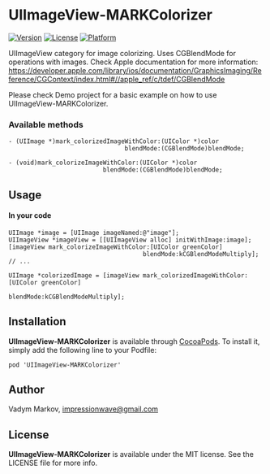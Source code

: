 # UIImageView-MARKColorizer

[![Version](https://img.shields.io/cocoapods/v/UIImageView-MARKColorizer.svg?style=flat)](http://cocoadocs.org/docsets/UIImageView-MARKColorizer)
[![License](https://img.shields.io/cocoapods/l/UIImageView-MARKColorizer.svg?style=flat)](http://cocoadocs.org/docsets/UIImageView-MARKColorizer)
[![Platform](https://img.shields.io/cocoapods/p/UIImageView-MARKColorizer.svg?style=flat)](http://cocoadocs.org/docsets/UIImageView-MARKColorizer)

UIImageView category for image colorizing. Uses CGBlendMode for operations with images. Check Apple documentation for more information:
https://developer.apple.com/library/ios/documentation/GraphicsImaging/Reference/CGContext/index.html#//apple_ref/c/tdef/CGBlendMode

Please check Demo project for a basic example on how to use UIImageView-MARKColorizer.

### Available methods
```objc
- (UIImage *)mark_colorizedImageWithColor:(UIColor *)color
                                blendMode:(CGBlendMode)blendMode;

- (void)mark_colorizeImageWithColor:(UIColor *)color
                          blendMode:(CGBlendMode)blendMode;
```

## Usage

#### In your code
```objc
UIImage *image = [UIImage imageNamed:@"image"];
UIImageView *imageView = [[UIImageView alloc] initWithImage:image];
[imageView mark_colorizeImageWithColor:[UIColor greenColor]
                                     blendMode:kCGBlendModeMultiply];
// ...

UIImage *colorizedImage = [imageView mark_colorizedImageWithColor:[UIColor greenColor]
                                                       blendMode:kCGBlendModeMultiply];
```

## Installation

**UIImageView-MARKColorizer** is available through [CocoaPods](http://cocoapods.org). To install
it, simply add the following line to your Podfile:

`pod 'UIImageView-MARKColorizer'`

## Author

Vadym Markov, impressionwave@gmail.com

## License

**UIImageView-MARKColorizer** is available under the MIT license. See the LICENSE file for more info.
